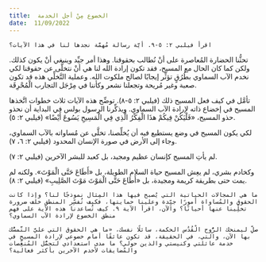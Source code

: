 ```yaml
---
title:  الخضوع مِنْ أجل الخدمة
date:  11/09/2022
---
```


`اقرأ فيلبي ٢: ٥-٩. أيَّة رسالة مُهمَّة نجدها لنا في هذا الآيات؟`

تحثُّنا الحضارة المُعاصرة على أنْ نُطالب بحقوقنا. وهذا أمر جيِّد وينبغي أنْ يكون كذلك. ولكن كما كان الحال مع المسيح، فقد تكون إرادة الله لنا هي أنْ نتخلَّى عن حقوقنا لكي نخدم الآب السماوي بطُرُقٍ تؤثِّر إيجابًا لصالح ملكوت الله. وعملية التَّخلِّي هذه قد تكون صعبة وغير مُريحة وتجعلنا نشعر وكأننا في مِرْجَل التجارب الْمُحْرِقَة.

تأمَّل في كيف فعل المسيح ذلك (فيلبي ٢: ٥-٨). توضِّح هذه الآيات ثلاث خطوات اتَّخذها المسيح في إخضاع ذاته لإرادة الآب السماوي. ويذكِّرنا الرسول بولس في البداية أن نحذو حذو المسيح، «فَلْيَكُنْ فِيكُمْ هذَا الْفِكْرُ الَّذِي فِي الْمَسِيحِ يَسُوعَ أَيْضًا» (فيلبي ٢: ٥).

لكي يكون المسيح في وضع يستطيع فيه أن يُخلِّصنا، تخلَّى عن مُساواته بالآب السماوي، وجاء إلى الأرض في صورة الإنسان المحدود (فيلبي ٢: ٦، ٧).

لم يأتِ المسيح كإنسان عظيم ومجيد، بل كعبد للبشر الآخرين (فيلبي ٢: ٧).

وكخادم بشري، لم يعِش المسيح حياة السلام الطويلة، بل «أَطَاعَ حَتَّى الْمَوْتَ». ولكنه لم يمت حتى بطريقة كريمة ومجيدة، بل «أَطَاعَ حَتَّى الْمَوْتَ مَوْتَ الصَّلِيبِ» (فيلبي ٢: ٨).

`ما هي المجالات الحياتية التي يُصبح فيها هذا المِثال نموذجًا لنا؟ وإذا كانت الحقوق والمُساواة أمورًا جيِّدة وعلينا حمايتها، فكيف تُفسِّر المنطق خلف ضرورة تخلِّينا عنها أحيانًا؟ والآن، اقرأ الآية ٩. كيف تُساعدنا هذه الآية على فهم منطق الخضوع لإرادة الآب السماوي؟`

`صلِّ ليمنحك الرُّوح الْقُدُس الحكمة، سائلًا نفسك، «ما هي الحقوق التي عليَّ التَّمسُّك بها الآن، والتي، في الحقيقة، قد تكون عائقًا أمام خضوعي لإرادة المسيح في خدمة عائلتي وكنيستي والذين حولي؟ ما مدى استعدادي لتحمُّل المُنغِّصات والمُضايقات لأخدم الآخرين بأكثر فعالية؟`